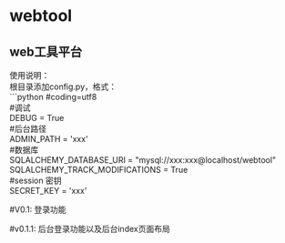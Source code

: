 webtool
=======
web工具平台
-------

使用说明：<br>
    根目录添加config.py，格式：<br>
    ```python
    \#coding=utf8<br>
    \#调试<br>
    DEBUG = True<br>
    \#后台路径<br>
    ADMIN_PATH = 'xxx'<br>
    \#数据库<br>
    SQLALCHEMY_DATABASE_URI = "mysql://xxx:xxx@localhost/webtool"<br>
    SQLALCHEMY_TRACK_MODIFICATIONS = True<br>
    \#session 密钥<br>
    SECRET_KEY = 'xxx'<br>


#V0.1:
    登录功能<br>

#v0.1.1:
    后台登录功能以及后台index页面布局<br>